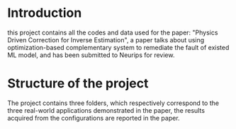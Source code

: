 # Introduction

this project contains all the codes and data used for the paper: "Physics Driven Correction for Inverse Estimation", a paper talks about using optimization-based complementary system to remediate the fault of existed ML model, and has been submitted to Neurips for review.

# Structure of the project

The project contains three folders, which respectively correspond to the three real-world applications demonstrated in the paper, the results acquired from the configurations are reported in the paper.
